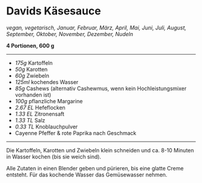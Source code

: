 # Davids Käsesauce

*vegan, vegetarisch, Januar, Februar, März, April, Mai, Juni, Juli, August, September, Oktober, November, Dezember, Nudeln*

**4 Portionen, 600 g**

---

- *175g* Kartoffeln
- *50g* Karotten
- *60g* Zwiebeln
- *125ml* kochendes Wasser
- *85g* Cashews (alternativ Cashewmus, wenn kein Hochleistungsmixer vorhanden ist)
- *100g* pflanzliche Margarine
- *2.67 EL* Hefeflocken
- *1.33 EL* Zitronensaft
- *1.33 TL* Salz
- *0.33 TL* Knoblauchpulver
- Cayenne Pfeffer & rote Paprika nach Geschmack

---

Die Kartoffeln, Karotten und Zwiebeln klein schneiden und ca. 8-10 Minuten in Wasser kochen (bis sie weich sind).

Alle Zutaten in einen Blender geben und pürieren, bis eine glatte Creme entsteht. Für das kochende Wasser das Gemüsewasser nehmen.